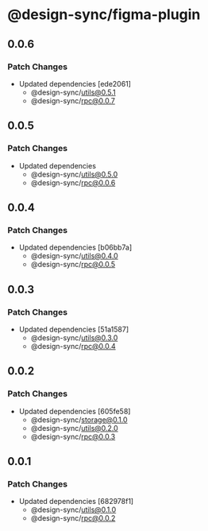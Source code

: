 # @design-sync/figma-plugin

## 0.0.6

### Patch Changes

- Updated dependencies [ede2061]
  - @design-sync/utils@0.5.1
  - @design-sync/rpc@0.0.7

## 0.0.5

### Patch Changes

- Updated dependencies
  - @design-sync/utils@0.5.0
  - @design-sync/rpc@0.0.6

## 0.0.4

### Patch Changes

- Updated dependencies [b06bb7a]
  - @design-sync/utils@0.4.0
  - @design-sync/rpc@0.0.5

## 0.0.3

### Patch Changes

- Updated dependencies [51a1587]
  - @design-sync/utils@0.3.0
  - @design-sync/rpc@0.0.4

## 0.0.2

### Patch Changes

- Updated dependencies [605fe58]
  - @design-sync/storage@0.1.0
  - @design-sync/utils@0.2.0
  - @design-sync/rpc@0.0.3

## 0.0.1

### Patch Changes

- Updated dependencies [682978f1]
  - @design-sync/utils@0.1.0
  - @design-sync/rpc@0.0.2
